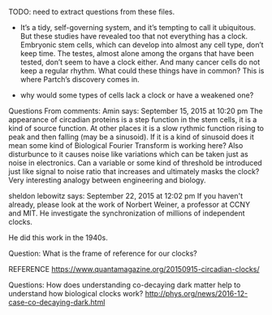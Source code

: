 TODO: need to extract questions from these files.

* It’s a tidy, self-governing system, and it’s tempting to call it ubiquitous. 
But these studies have revealed too that not everything has a clock. Embryonic stem cells, 
which can develop into almost any cell type, don’t keep time. The testes, almost alone among the organs that have been tested, 
don’t seem to have a clock either. 
And many cancer cells do not keep a regular rhythm. What could these things have in common? 
This is where Partch’s discovery comes in.

* why would some types of cells lack a clock or have a weakened one?

Questions From comments:
Amin says:
September 15, 2015 at 10:20 pm
The appearance of circadian proteins is a step function in the stem cells, it is a kind of source function. At other places it is a slow rythmic function rising to peak and then falling (may be a sinusoid). If it is a kind of sinusoid does it mean some kind of Biological Fourier Transform is working here? Also disturbunce to it causes noise like variations which can be taken just as noise in electronics.
Can a variable or some kind of threshold be introduced just like signal to noise ratio that increases and ultimately masks the clock? Very interesting analogy between engineering and biology.


sheldon lebowitz says:
September 22, 2015 at 12:02 pm
If you haven't already, please look at the work of Norbert Weiner, a professor at CCNY and MIT. He investigate the synchronization of millions of independent clocks.

He did this work in the 1940s.

Question: What is the frame of reference for our clocks?

REFERENCE
https://www.quantamagazine.org/20150915-circadian-clocks/

Questions: How does understanding co-decaying dark matter help to understand how biological clocks work?
http://phys.org/news/2016-12-case-co-decaying-dark.html
